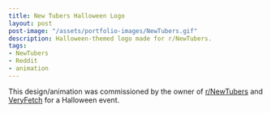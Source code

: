 ```yaml
---
title: New Tubers Halloween Logo
layout: post
post-image: "/assets/portfolio-images/NewTubers.gif"
description: Halloween-themed logo made for r/NewTubers.
tags:
- NewTubers
- Reddit
- animation
---
```


This design/animation was commissioned by the owner of [r/NewTubers](https://www.reddit.com/r/newtubers) and [VeryFetch](https://veryfetch.net) for a Halloween event.